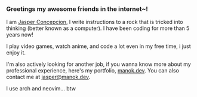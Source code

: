 ### Greetings my awesome friends in the internet~!

I am [Jasper Concepcion](https://manok.dev), I write instructions to a rock that is tricked into thinking (better known as a computer). I have been coding for more than 5 years now!

I play video games, watch anime, and code a lot even in my free time, i just enjoy it. 

I'm also actively looking for another job, if you wanna know more about my professional experience, here's my portfolio, [manok.dev](https://manok.dev). You can also contact me at [jasper@manok.dev](mailto:jasper@manok.dev).

I use arch and neovim... btw

